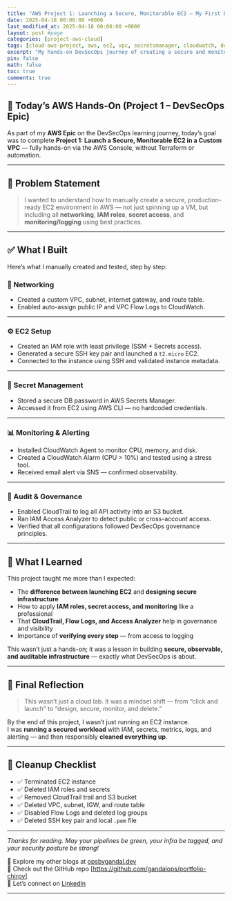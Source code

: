 ```yaml
---
title: "AWS Project 1: Launching a Secure, Monitorable EC2 — My First DevSecOps Lab"
date: 2025-04-18 00:00:00 +0000
last_modified_at: 2025-04-18 00:00:00 +0000
layout: post #page
categories: [project-aws-cloud]
tags: [cloud-aws-project, aws, ec2, vpc, secretsmanager, cloudwatch, devsecops, monitoring, iam]
excerpt: "My hands-on DevSecOps journey of creating a secure and monitorable EC2 environment in AWS, with IAM, Secrets Manager, CloudWatch, CloudTrail, and cleanup."
pin: false
math: false
toc: true
comments: true
---
```


## 🔶 Today’s AWS Hands-On (Project 1 – DevSecOps Epic)

As part of my **AWS Epic** on the DevSecOps learning journey, today’s goal was to complete **Project 1: Launch a Secure, Monitorable EC2 in a Custom VPC** — fully hands-on via the AWS Console, without Terraform or automation.

---

## 🚩 Problem Statement

> I wanted to understand how to manually create a secure, production-ready EC2 environment in AWS — not just spinning up a VM, but including all **networking**, **IAM roles**, **secret access**, and **monitoring/logging** using best practices.

---

## ✅ What I Built

Here’s what I manually created and tested, step by step:

### 🔹 Networking
- Created a custom VPC, subnet, internet gateway, and route table.  
- Enabled auto-assign public IP and VPC Flow Logs to CloudWatch.

---

### ⚙️ EC2 Setup
- Created an IAM role with least privilege (SSM + Secrets access).  
- Generated a secure SSH key pair and launched a `t2.micro` EC2.  
- Connected to the instance using SSH and validated instance metadata.

---

### 🔐 Secret Management
- Stored a secure DB password in AWS Secrets Manager.  
- Accessed it from EC2 using AWS CLI — no hardcoded credentials.

---

### 📊 Monitoring & Alerting
- Installed CloudWatch Agent to monitor CPU, memory, and disk.  
- Created a CloudWatch Alarm (CPU > 10%) and tested using a stress tool.  
- Received email alert via SNS — confirmed observability.

---

### 📜 Audit & Governance
- Enabled CloudTrail to log all API activity into an S3 bucket.  
- Ran IAM Access Analyzer to detect public or cross-account access.  
- Verified that all configurations followed DevSecOps governance principles.

---

## 🌱 What I Learned

This project taught me more than I expected:

- The **difference between launching EC2** and **designing secure infrastructure**  
- How to apply **IAM roles, secret access, and monitoring** like a professional  
- That **CloudTrail, Flow Logs, and Access Analyzer** help in governance and visibility  
- Importance of **verifying every step** — from access to logging

This wasn’t just a hands-on; it was a lesson in building **secure, observable, and auditable infrastructure** — exactly what DevSecOps is about.

---

## 🧠 Final Reflection

> This wasn’t just a cloud lab. It was a mindset shift — from “click and launch” to “design, secure, monitor, and delete.”

By the end of this project, I wasn’t just running an EC2 instance.  
I was **running a secured workload** with IAM, secrets, metrics, logs, and alerting — and then responsibly **cleaned everything up**.

---

## 🧹 Cleanup Checklist

- ✅ Terminated EC2 instance  
- ✅ Deleted IAM roles and secrets  
- ✅ Removed CloudTrail trail and S3 bucket  
- ✅ Deleted VPC, subnet, IGW, and route table  
- ✅ Disabled Flow Logs and deleted log groups  
- ✅ Deleted SSH key pair and local `.pem` file

---

*Thanks for reading. May your pipelines be green, your infra be tagged, and your security posture be strong!*

🔗 Explore my other blogs at [opsbygandal.dev](https://www.opsbygandal.dev)  
📁 Check out the GitHub repo [https://github.com/gandalops/portfolio-chirpy]  
🔄 Let’s connect on [LinkedIn](https://www.linkedin.com/)

---
